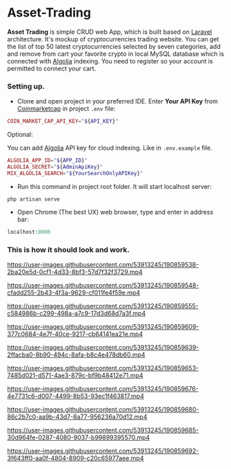 # Asset-Trading

**Asset Trading** is simple CRUD web App, which is
built based on [Laravel](https://laravel.com/) architecture.
It's mockup of cryptocurrencies trading website.
You can get the list of top 50 latest cryptocurrencies selected by seven categories,
add and remove from cart your favorite crypto in local MySQL database which is connected
with [Algolia](https://www.algolia.com/) indexing.
You need to register so your account is permitted to connect your cart.

### Setting up.

- Clone and open project in your preferred IDE.
  Enter **Your API Key** from [Coinmarketcap](https://coinmarketcap.com/) in project `.env` file:

```php
COIN_MARKET_CAP_API_KEY="${API_KEY}"
```

Optional:

You can add [Algolia](https://www.algolia.com/) API key for cloud indexing.
Like in `.env.example` file.

```php
ALGOLIA_APP_ID="${APP_ID}"
ALGOLIA_SECRET="${AdminApiKey}"
MIX_ALGOLIA_SEARCH="${YourSearchOnlyAPIKey}"
```

- Run this command in project root folder. It will start localhost server:

```phpregexp
php artisan serve
```

- Open Chrome (The best UX) web browser, type and enter in address bar:

```php
localhost:8000
```

### This is how it should look and work.

https://user-images.githubusercontent.com/53913245/190859538-2ba20e5d-0cf1-4d33-8bf3-57d7f32f3729.mp4

https://user-images.githubusercontent.com/53913245/190859548-cfadd255-2b43-4f3a-9629-cf011fe4f59e.mp4

https://user-images.githubusercontent.com/53913245/190859555-c584986b-c299-498a-a7c9-17d3d68d7a3f.mp4

https://user-images.githubusercontent.com/53913245/190859609-377c0684-4e7f-40ce-9217-cb64141ea21e.mp4

https://user-images.githubusercontent.com/53913245/190859639-2ffacba0-8b90-494c-8afa-b8c4e478db60.mp4

https://user-images.githubusercontent.com/53913245/190859653-7485d021-d571-4ae3-879c-bf9b48412e71.mp4

https://user-images.githubusercontent.com/53913245/190859676-4e7731c6-d007-4499-8b53-93ec1f463817.mp4

https://user-images.githubusercontent.com/53913245/190859680-86c2b7c0-aa9b-43d7-8a77-956236a70d12.mp4

https://user-images.githubusercontent.com/53913245/190859685-30d964fe-0287-4080-9037-b99899395570.mp4

https://user-images.githubusercontent.com/53913245/190859692-3f643ff0-aa0f-4804-8909-c20c65977aee.mp4
